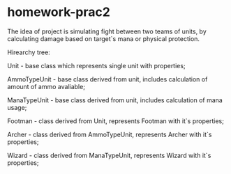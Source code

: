 # homework-prac2

The idea of project is simulating fight between two teams of units, by calculating damage based on target`s mana or physical protection.

Hirearchy tree:

Unit - base class which represents single unit with properties;

AmmoTypeUnit - base class derived from unit, includes calculation of amount of ammo avaliable;

ManaTypeUnit - base class derived from unit, includes calculation of mana usage;

Footman - class derived from Unit, represents Footman with it`s properties;

Archer - class derived from AmmoTypeUnit, represents Archer with it`s properties;

Wizard - class derived from ManaTypeUnit, represents Wizard with it`s properties;


